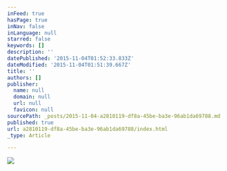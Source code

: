 ```yaml
---
inFeed: true
hasPage: true
inNav: false
inLanguage: null
starred: false
keywords: []
description: ''
datePublished: '2015-11-04T01:52:33.833Z'
dateModified: '2015-11-04T01:51:39.667Z'
title: ''
authors: []
publisher:
  name: null
  domain: null
  url: null
  favicon: null
sourcePath: _posts/2015-11-04-a2810119-df8a-45be-ba3e-96ab1da69788.md
published: true
url: a2810119-df8a-45be-ba3e-96ab1da69788/index.html
_type: Article

---
```

![](https://the-grid-user-content.s3-us-west-2.amazonaws.com/435c9185-0a70-41e4-b3d5-42cab53e0fcf.jpg)